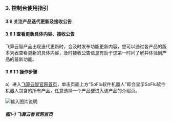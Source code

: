### 3. 控制台使用指引

#### 3.6 关注产品迭代更新及接收公告

#### 3.6.1 查看更新具体内容、接收公告

飞算云智产品出现迭代更新时，会及时发布功能更新内容，您可以通过各产品的版本列表查看更新的具体内容，及时接收公告信息有助于您第一时间了解并体验到产品的最新功能。

#### 3.6.1.1 操作步骤

a）进入[飞算云智官网首页](https://www.feisuanyz.com/)，单击页面上方“SoFlu软件机器人”即会显示SoFlu软件机器人包含的所有产品，任意选择一个产品便进入该产品的介绍页。

![输入图片说明](../../../../images/SoFlu%EF%BC%88%E5%90%8E%E7%AB%AF%EF%BC%89%E5%BC%80%E5%8F%91%E5%B9%B3%E5%8F%B0/1.%20%E6%9C%80%E6%96%B0%E7%89%88%E6%9C%AC%20-%20%E6%9B%B4%E6%96%B0%E6%97%A5%E6%9C%9F%20-%202022.10.08/3.%20%E6%8E%A7%E5%88%B6%E5%8F%B0%E4%BD%BF%E7%94%A8%E6%8C%87%E5%BC%95/6.%20%E5%85%B3%E6%B3%A8%E4%BA%A7%E5%93%81%E8%BF%AD%E4%BB%A3%E6%9B%B4%E6%96%B0%E5%8F%8A%E6%8E%A5%E6%94%B6%E5%85%AC%E5%91%8A/image.png)

##### 图1-1 飞算云智官网首页

